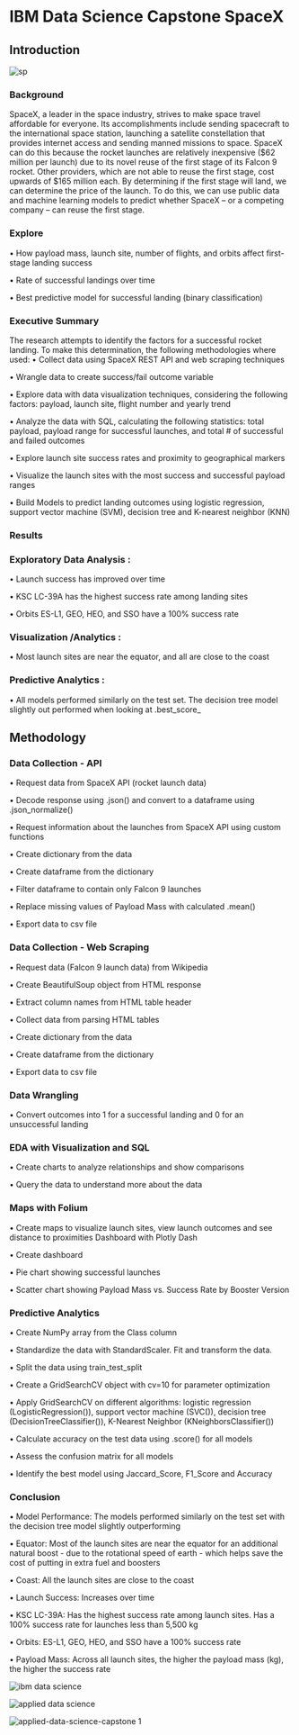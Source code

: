 # IBM Data Science Capstone SpaceX

## Introduction

![sp](https://github.com/ashish050792/-IBM-Data-Science-Capstone-Project-for-SpaceX/assets/147066800/0be388ca-d7af-46a4-a86e-5440812d9fac)


### Background

SpaceX, a leader in the space industry, strives to make space travel affordable for everyone. Its accomplishments include sending spacecraft to the international space station, launching a satellite constellation that provides internet access and sending manned missions to space. SpaceX can do this because the rocket launches are relatively inexpensive ($62 million per launch) due to its novel reuse of the first stage of its Falcon 9 rocket. Other providers, which are not able to reuse the first stage, cost upwards of $165 million each. By determining if the first stage will land, we can determine the price of the launch. To do this, we can use public data and machine learning models to predict whether SpaceX – or a competing company – can reuse the first stage.

### Explore

•	How payload mass, launch site, number of flights, and orbits affect first-stage landing success

•	Rate of successful landings over time

•	Best predictive model for successful landing (binary classification)

### Executive Summary

The research attempts to identify the factors for a successful rocket landing. To make this determination, the following methodologies where used:
•	Collect data using SpaceX REST API and web scraping techniques

•	Wrangle data to create success/fail outcome variable

•	Explore data with data visualization techniques, considering the following factors: payload, launch site, flight number and yearly trend

•	Analyze the data with SQL, calculating the following statistics: total payload, payload range for successful launches, and total # of successful and failed outcomes

•	Explore launch site success rates and proximity to geographical markers

•	Visualize the launch sites with the most success and successful payload ranges

•	Build Models to predict landing outcomes using logistic regression, support vector machine (SVM), decision tree and K-nearest neighbor (KNN)

### Results

### Exploratory Data Analysis :

•	Launch success has improved over time

•	KSC LC-39A has the highest success rate among landing sites

•	Orbits ES-L1, GEO, HEO, and SSO have a 100% success rate

### Visualization /Analytics :

•	Most launch sites are near the equator, and all are close to the coast

### Predictive Analytics :

•	All models performed similarly on the test set. The decision tree model slightly out performed when looking at .best_score_

## Methodology

### Data Collection - API

•	Request data from SpaceX API (rocket launch data)

•	Decode response using .json() and convert to a dataframe using .json_normalize()

•	Request information about the launches from SpaceX API using custom functions

•	Create dictionary from the data

•	Create dataframe from the dictionary

•	Filter dataframe to contain only Falcon 9 launches

•	Replace missing values of Payload Mass with calculated .mean()

•	Export data to csv file

### Data Collection - Web Scraping

•	Request data (Falcon 9 launch data) from Wikipedia

•	Create BeautifulSoup object from HTML response

•	Extract column names from HTML table header

•	Collect data from parsing HTML tables

•	Create dictionary from the data

•	Create dataframe from the dictionary

•	Export data to csv file

### Data Wrangling

•	Convert outcomes into 1 for a successful landing and 0 for an unsuccessful landing

### EDA with Visualization and SQL

•	Create charts to analyze relationships and show comparisons

•	Query the data to understand more about the data

### Maps with Folium

•	Create maps to visualize launch sites, view launch outcomes and see distance to proximities
Dashboard with Plotly Dash

•	Create dashboard

•	Pie chart showing successful launches

•	Scatter chart showing Payload Mass vs. Success Rate by Booster Version

### Predictive Analytics

•	Create NumPy array from the Class column

•	Standardize the data with StandardScaler. Fit and transform the data.

•	Split the data using train_test_split

•	Create a GridSearchCV object with cv=10 for parameter optimization

•	Apply GridSearchCV on different algorithms: logistic regression (LogisticRegression()), support vector machine (SVC()), decision tree (DecisionTreeClassifier()), K-Nearest Neighbor (KNeighborsClassifier())

•	Calculate accuracy on the test data using .score() for all models

•	Assess the confusion matrix for all models

•	Identify the best model using Jaccard_Score, F1_Score and Accuracy

### Conclusion

•	Model Performance: The models performed similarly on the test set with the decision tree model slightly outperforming

•	Equator: Most of the launch sites are near the equator for an additional natural boost - due to the rotational speed of earth - which helps save the cost of putting in extra fuel and boosters

•	Coast: All the launch sites are close to the coast

•	Launch Success: Increases over time

•	KSC LC-39A: Has the highest success rate among launch sites. Has a 100% success rate for launches less than 5,500 kg

•	Orbits: ES-L1, GEO, HEO, and SSO have a 100% success rate

•	Payload Mass: Across all launch sites, the higher the payload mass (kg), the higher the success rate


![ibm data science](https://github.com/ashish050792/-IBM-Data-Science-Capstone-Project-for-SpaceX/assets/147066800/7a5bee13-859d-41c6-8e10-c849704d67c3)



![applied data science](https://github.com/ashish050792/-IBM-Data-Science-Capstone-Project-for-SpaceX/assets/147066800/19bf0ba0-4cc6-4805-9547-ba7533590c4b)


![applied-data-science-capstone 1](https://github.com/ashish050792/-IBM-Data-Science-Capstone-Project-for-SpaceX/assets/147066800/e900a1a9-a73a-4603-acd1-8251bda44ca0)
